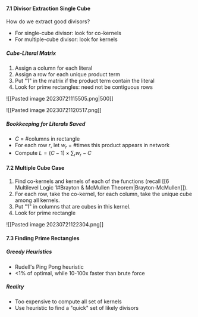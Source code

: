 #### 7.1 Divisor Extraction Single Cube

How do we extract good divisors?

* For single-cube divisor: look for co-kernels
* For multiple-cube divisor: look for kernels

##### Cube-Literal Matrix

1. Assign a column for each literal
2. Assign a row for each unique product term
3. Put "1" in the matrix if the product term contain the literal
4. Look for prime rectangles: need not be contiguous rows

![[Pasted image 20230721115505.png|500]]

![[Pasted image 20230721120517.png]]

##### Bookkeeping for Literals Saved

* $C$ = \#columns in rectangle
* For each row $r$, let $w_r$ = \#times this product appears in network
* Compute $L = (C - 1) \times \sum_r w_r - C$

#### 7.2 Multiple Cube Case

1. Find co-kernels and kernels of each of the functions (recall [[6 Multilevel Logic 1#Brayton & McMullen Theorem|Brayton-McMullen]]).
2. For each row, take the co-kernel, for each column, take the unique cube among all kernels.
3. Put "1" in columns that are cubes in this kernel.
4. Look for prime rectangle

![[Pasted image 20230721122304.png]]

#### 7.3 Finding Prime Rectangles

##### Greedy Heuristics

* Rudell's Ping Pong heuristic
* <1% of optimal, while 10-100x faster than brute force

##### Reality

* Too expensive to compute all set of kernels
* Use heuristic to find a "quick" set of likely divisors
